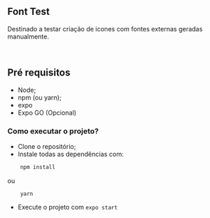 ## Font Test

Destinado a testar criação de icones com fontes externas geradas manualmente.

<br/>

## Pré requisitos
- Node;
- npm (ou yarn);
- expo
- Expo GO (Opcional)

### Como executar o projeto?

  - Clone o repositório;
  - Instale todas as dependências com:

``` bash
    npm install 
```
ou
``` 
    yarn
```

- Execute o projeto com ```expo start```  